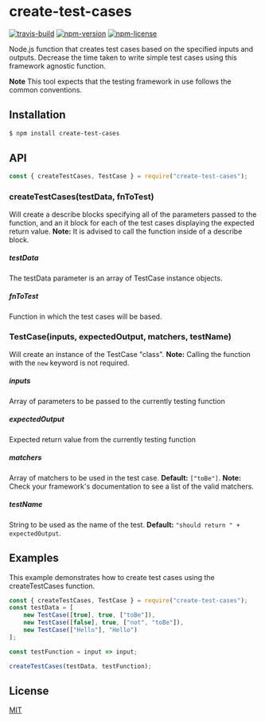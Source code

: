 # create-test-cases

[![travis-build][travis-shield-image]][travis-url] [![npm-version][npm-shield-image]][npm-url] [![npm-license][license-shield-image]](LICENSE)

Node.js function that creates test cases based on the specified inputs and outputs.
Decrease the time taken to write simple test cases using this framework agnostic function.

**Note** This tool expects that the testing framework in use follows the common conventions.

## Installation

```sh
$ npm install create-test-cases
```

## API

```js
const { createTestCases, TestCase } = require("create-test-cases");
```

### createTestCases(testData, fnToTest)

Will create a describe blocks specifying all of the parameters passed to the function, and an it block
for each of the test cases displaying the expected return value.
**Note:** It is advised to call the function inside of a describe block.

##### testData

The testData parameter is an array of TestCase instance objects.

##### fnToTest

Function in which the test cases will be based.

### TestCase(inputs, expectedOutput, matchers, testName)

Will create an instance of the TestCase "class".
**Note:** Calling the function with the `new` keyword is not required.

##### inputs

Array of parameters to be passed to the currently testing function

##### expectedOutput

Expected return value from the currently testing function

##### matchers

Array of matchers to be used in the test case. **Default:** `["toBe"]`.
**Note:** Check your framework's documentation to see a list of the valid matchers.

##### testName

String to be used as the name of the test. **Default:** `"should return " + expectedOutput`.

## Examples

This example demonstrates how to create test cases using the createTestCases function.

```js
const { createTestCases, TestCase } = require("create-test-cases");
const testData = [
	new TestCase([true], true, ["toBe"]),
	new TestCase([false], true, ["not", "toBe"]),
	new TestCase(["Hello"], "Hello")
];

const testFunction = input => input;

createTestCases(testData, testFunction);
```

## License

[MIT](LICENSE)

[travis-shield-image]: https://travis-ci.com/romedu/create-test-cases.svg?token=1L9gJ24KwcP86SaRyfTy&branch=master
[travis-url]: https://travis-ci.com/romedu/create-test-cases
[npm-shield-image]: https://img.shields.io/npm/v/create-test-cases
[npm-url]: https://www.npmjs.com/package/create-test-cases
[license-shield-image]: https://img.shields.io/npm/l/create-test-cases
